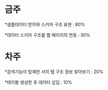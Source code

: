 # 금주
*샘플데이터 받아와 스키마 구조 표현 : 80%

*데이터 스키마 구조를 웹 페이지의 연동 : 30%


# 차주
*검색기능이 탑재한 서치 탭 구조 정보 찾아보기 : 20%

*테이블 생성한 후 데이터 삽입 : 10%
